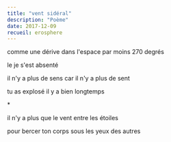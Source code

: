 ```yaml
---
title: "vent sidéral"
description: "Poème"
date: 2017-12-09
recueil: erosphere
---
```


comme une dérive dans l'espace
par moins 270 degrés

le je s'est absenté

il n'y a plus de sens
car il n'y a plus de sent

tu as explosé il y a bien longtemps

\*

il n'y a plus que le vent
entre les étoiles

pour bercer ton corps
sous les yeux des autres
